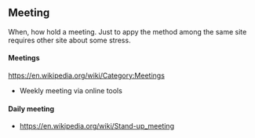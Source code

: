 ## Meeting

When, how hold a meeting. Just to appy the method among the same site requires other site about some stress. 

#### Meetings

https://en.wikipedia.org/wiki/Category:Meetings

- Weekly meeting via online tools


#### Daily meeting

- https://en.wikipedia.org/wiki/Stand-up_meeting

